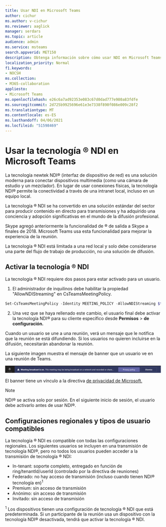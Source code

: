 ```yaml
---
title: Usar NDI en Microsoft Teams
author: cichur
ms.author: v-cichur
ms.reviewer: aaglick
manager: serdars
ms.topic: article
audience: admin
ms.service: msteams
search.appverid: MET150
description: Obtenga información sobre cómo usar NDI en Microsoft Teams.
localization_priority: Normal
f1.keywords:
- NOCSH
ms.collection:
- M365-collaboration
appliesto:
- Microsoft Teams
ms.openlocfilehash: e26c6a7ad92353e083c67d0dad777e980a83fdfe
ms.sourcegitcommit: 2d725b9925696e61e3e7338f890f086e009c28f2
ms.translationtype: MT
ms.contentlocale: es-ES
ms.lasthandoff: 04/06/2021
ms.locfileid: "51598469"
---
```

# <a name="use-ndi-technology-in-microsoft-teams"></a>Usar la tecnología ® NDI en Microsoft Teams

 La tecnología newtek NDI® (interfaz de dispositivo de red) es una solución moderna para conectar dispositivos multimedia (como una cámara de estudio y un mezclador). En lugar de usar conexiones físicas, la tecnología NDI® permite la conectividad a través de una intranet local, incluso en un equipo local.

La tecnología ® NDI se ha convertido en una solución estándar del sector para producir contenido en directo para transmisiones y ha adquirido una conciencia y adopción significativas en el mundo de la difusión profesional.

Skype agregó anteriormente la funcionalidad de ® de salida a Skype a finales de 2018. Microsoft Teams usa esta funcionalidad para mejorar la experiencia de la reunión.

La tecnología ® NDI está limitada a una red local y solo debe considerarse una parte del flujo de trabajo de producción, no una solución de difusión.

## <a name="turn-on-ndi-technology"></a>Activar la tecnología ® NDI

La tecnología ® NDI requiere dos pasos para estar activado para un usuario.

1. El administrador de inquilinos debe habilitar la propiedad "AllowNDIStreaming" en CsTeamsMeetingPolicy.

```PowerShell
Set-CsTeamsMeetingPolicy -Identity MEETING_POLICY -AllowNDIStreaming $true
```

2. Una vez que se haya rellenado este cambio, el usuario final debe activar la tecnología NDI® para su cliente específico desde **Permisos**  >  **de configuración.**

Cuando un usuario se une a una reunión, verá un mensaje que le notifica que la reunión se está difundiendo. Si los usuarios no quieren incluirse en la difusión, necesitarán abandonar la reunión.

La siguiente imagen muestra el mensaje de banner que un usuario ve en una reunión de Teams.

![he NDI® de tecnología que se muestra en una reunión de Teams.](media/NDI-disclosure.png)

El banner tiene un vínculo a la directiva [de privacidad de Microsoft.](https://aka.ms/teamsprivacy)

> [!NOTE]
> NDI® se activa solo por sesión. En el siguiente inicio de sesión, el usuario debe activarlo antes de usar NDI®.

## <a name="supported-locales-and-user-types"></a>Configuraciones regionales y tipos de usuario compatibles

La tecnología ® NDI es compatible con todas las configuraciones regionales. Los siguientes usuarios se incluyen en una transmisión de tecnología NDI®, pero no todos los usuarios pueden acceder a la transmisión de tecnología ® NDI:

- In-tenant: soporte completo, entregado en función de ring/tenantId/userId (controlado por la directiva de reuniones)
- Federado: no hay acceso de transmisión (incluso cuando tienen NDI® tecnología en)<sup>1</sup>
- Premium: sin acceso de transmisión
- Anónimo: sin acceso de transmisión
- Invitado: sin acceso de transmisión  

<sup>1</sup> Los dispositivos tienen una configuración de tecnología ® NDI que está predeterminada. Si un participante de la reunión usa un dispositivo con la tecnología NDI® desactivada, tendrá que activar la tecnología ® NDI.

